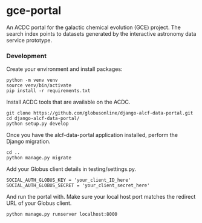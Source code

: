 # gce-portal
An ACDC portal for the galactic chemical evolution (GCE) project. The search index points to datasets generated by the interactive astronomy data service prototype.

### Development

Create your environment and install packages:

```
python -m venv venv
source venv/bin/activate
pip install -r requirements.txt
```

Install ACDC tools that are available on the ACDC.

```
git clone https://github.com/globusonline/django-alcf-data-portal.git
cd django-alcf-data-portal/
python setup.py develop
```

Once you have the alcf-data-portal application installed, perform the Django migration.

```
cd ..
python manage.py migrate
```

Add your Globus client details in testing/settings.py.

```
SOCIAL_AUTH_GLOBUS_KEY = 'your_client_ID_here'
SOCIAL_AUTH_GLOBUS_SECRET = 'your_client_secret_here'
```

And run the portal with. Make sure your local host port matches the redirect URL of your Globus client.

```
python manage.py runserver localhost:8000
```